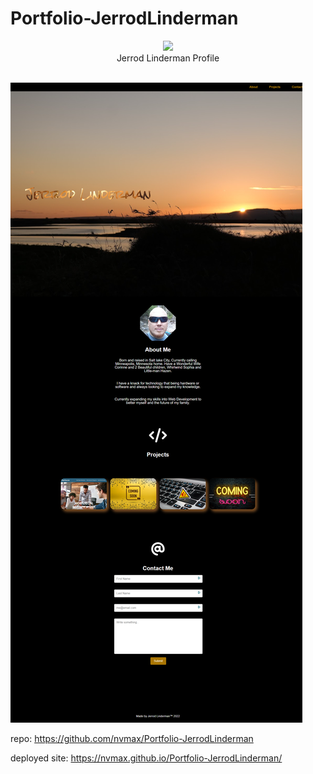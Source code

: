 # Portfolio-JerrodLinderman
<div id="header" align="center">
  <img src="https://media.giphy.com/media/M9gbBd9nbDrOTu1Mqx/giphy.gif" width="100"/>
</div>
<div align="center">
 Jerrod Linderman Profile
</div>
<div align="center">
<img src="https://komarev.com/ghpvc/?username=nvmaxx&style=flat-square&color=blue" alt=""/>
</div>


![](images/Portfolioscreenshot.png)



repo: https://github.com/nvmax/Portfolio-JerrodLinderman

deployed site: https://nvmax.github.io/Portfolio-JerrodLinderman/

